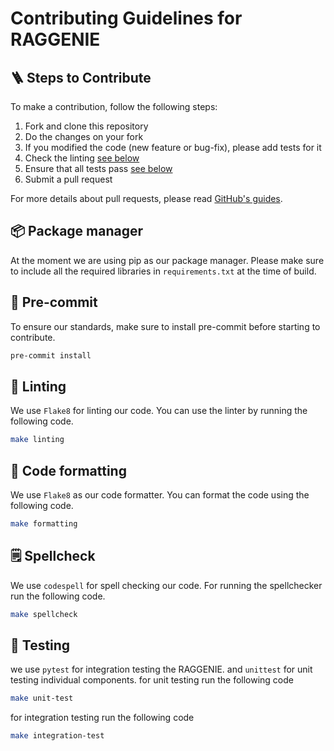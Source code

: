 # Contributing Guidelines for RAGGENIE

## 🪜 Steps to Contribute

To make a contribution, follow the following steps:

1. Fork and clone this repository
2. Do the changes on your fork
3. If you modified the code (new feature or bug-fix), please add tests for it
4. Check the linting [see below]()
5. Ensure that all tests pass [see below]()
6. Submit a pull request

For more details about pull requests, please read [GitHub's guides](https://docs.github.com/en/pull-requests/collaborating-with-pull-requests/proposing-changes-to-your-work-with-pull-requests/creating-a-pull-request).

## 📦 Package manager

At the moment we are using pip as our package manager. Please make sure to include all the required libraries in `requirements.txt` at the time of build.

## 📌 Pre-commit

To ensure our standards, make sure to install pre-commit before starting to contribute.

```bash
pre-commit install
```

## 🧹 Linting
We use `Flake8` for linting our code. You can use the linter by running the following code.
```bash
make linting
```

## 📝 Code formatting
We use `Flake8` as our code formatter. You can format the code using the following code.
```bash
make formatting
```

## 🗒 Spellcheck
We use `codespell` for spell checking our code. For running the spellchecker run the following code.
```bash
make spellcheck
```

## 🧪 Testing
we use `pytest` for integration testing the RAGGENIE. and `unittest` for unit testing individual components.
for unit testing run the following code
```bash
make unit-test
```

for integration testing run the following code
```bash
make integration-test
```
